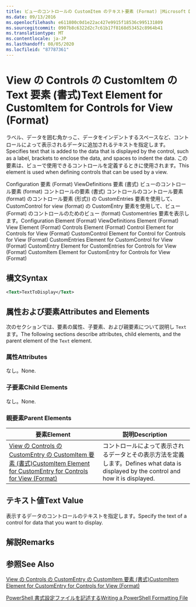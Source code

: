 ```yaml
---
title: ビューのコントロールの CustomItem のテキスト要素 (Format) |Microsoft Docs
ms.date: 09/13/2016
ms.openlocfilehash: e611800c0d1e22ac427e9915f18536c995131809
ms.sourcegitcommit: 0907b8c6322d2c7c61b17f8168d53452c8964b41
ms.translationtype: MT
ms.contentlocale: ja-JP
ms.lasthandoff: 08/05/2020
ms.locfileid: "87787361"
---
```

# <a name="text-element-for-customitem-for-controls-for-view-format"></a><span data-ttu-id="85546-102">View の Controls の CustomItem の Text 要素 (書式)</span><span class="sxs-lookup"><span data-stu-id="85546-102">Text Element for CustomItem for Controls for View (Format)</span></span>

<span data-ttu-id="85546-103">ラベル、データを囲む角かっこ、データをインデントするスペースなど、コントロールによって表示されるデータに追加されるテキストを指定します。</span><span class="sxs-lookup"><span data-stu-id="85546-103">Specifies text that is added to the data that is displayed by the control, such as a label, brackets to enclose the data, and spaces to indent the data.</span></span> <span data-ttu-id="85546-104">この要素は、ビューで使用できるコントロールを定義するときに使用されます。</span><span class="sxs-lookup"><span data-stu-id="85546-104">This element is used when defining controls that can be used by a view.</span></span>

<span data-ttu-id="85546-105">Configuration 要素 (Format) ViewDefinitions 要素 (書式) ビューのコントロール要素 (format) コントロールの要素 (書式) コントロールのコントロール要素 (format) のコントロール要素 (形式)) の CustomEntries 要素を使用して、CustomControl for view (format) の CustomEntry 要素を使用して、ビュー (Format) のコントロールのためのビュー (format) Customentries 要素を表示します。</span><span class="sxs-lookup"><span data-stu-id="85546-105">Configuration Element (Format) ViewDefinitions Element (Format) View Element (Format) Controls Element (Format) Control Element for Controls for View (Format) CustomControl Element for Control for Controls for View (Format) CustomEntries Element for CustomControl for View (Format) CustomEntry Element for CustomEntries for Controls for View (Format) CustomItem Element for CustomEntry for Controls for View (Format)</span></span>

## <a name="syntax"></a><span data-ttu-id="85546-106">構文</span><span class="sxs-lookup"><span data-stu-id="85546-106">Syntax</span></span>

```xml
<Text>TextToDisplay</Text>
```

## <a name="attributes-and-elements"></a><span data-ttu-id="85546-107">属性および要素</span><span class="sxs-lookup"><span data-stu-id="85546-107">Attributes and Elements</span></span>

<span data-ttu-id="85546-108">次のセクションでは、要素の属性、子要素、および親要素について説明し `Text` ます。</span><span class="sxs-lookup"><span data-stu-id="85546-108">The following sections describe attributes, child elements, and the parent element of the `Text` element.</span></span>

### <a name="attributes"></a><span data-ttu-id="85546-109">属性</span><span class="sxs-lookup"><span data-stu-id="85546-109">Attributes</span></span>

<span data-ttu-id="85546-110">なし。</span><span class="sxs-lookup"><span data-stu-id="85546-110">None.</span></span>

### <a name="child-elements"></a><span data-ttu-id="85546-111">子要素</span><span class="sxs-lookup"><span data-stu-id="85546-111">Child Elements</span></span>

<span data-ttu-id="85546-112">なし。</span><span class="sxs-lookup"><span data-stu-id="85546-112">None.</span></span>

### <a name="parent-elements"></a><span data-ttu-id="85546-113">親要素</span><span class="sxs-lookup"><span data-stu-id="85546-113">Parent Elements</span></span>

|<span data-ttu-id="85546-114">要素</span><span class="sxs-lookup"><span data-stu-id="85546-114">Element</span></span>|<span data-ttu-id="85546-115">説明</span><span class="sxs-lookup"><span data-stu-id="85546-115">Description</span></span>|
|-------------|-----------------|
|[<span data-ttu-id="85546-116">View の Controls の CustomEntry の CustomItem 要素 (書式)</span><span class="sxs-lookup"><span data-stu-id="85546-116">CustomItem Element for CustomEntry for Controls for View (Format)</span></span>](./customitem-element-for-customentry-for-controls-for-view-format.md)|<span data-ttu-id="85546-117">コントロールによって表示されるデータとその表示方法を定義します。</span><span class="sxs-lookup"><span data-stu-id="85546-117">Defines what data is displayed by the control and how it is displayed.</span></span>|

## <a name="text-value"></a><span data-ttu-id="85546-118">テキスト値</span><span class="sxs-lookup"><span data-stu-id="85546-118">Text Value</span></span>

<span data-ttu-id="85546-119">表示するデータのコントロールのテキストを指定します。</span><span class="sxs-lookup"><span data-stu-id="85546-119">Specify the text of a control for data that you want to display.</span></span>

## <a name="remarks"></a><span data-ttu-id="85546-120">解説</span><span class="sxs-lookup"><span data-stu-id="85546-120">Remarks</span></span>

## <a name="see-also"></a><span data-ttu-id="85546-121">参照</span><span class="sxs-lookup"><span data-stu-id="85546-121">See Also</span></span>

[<span data-ttu-id="85546-122">View の Controls の CustomEntry の CustomItem 要素 (書式)</span><span class="sxs-lookup"><span data-stu-id="85546-122">CustomItem Element for CustomEntry for Controls for View (Format)</span></span>](./customitem-element-for-customentry-for-controls-for-view-format.md)

[<span data-ttu-id="85546-123">PowerShell 書式設定ファイルを記述する</span><span class="sxs-lookup"><span data-stu-id="85546-123">Writing a PowerShell Formatting File</span></span>](./writing-a-powershell-formatting-file.md)
